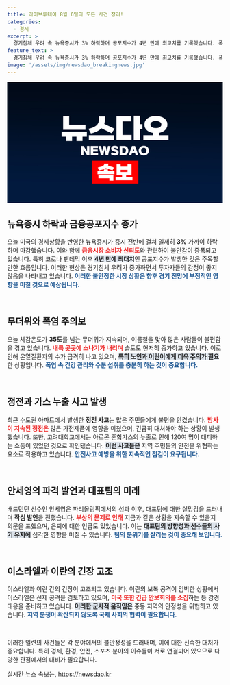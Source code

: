 ```yaml
---
title: 라이브투데이 8월 6일의 모든 사건 정리!
categories:
  - 경제
excerpt: >
  경기침체 우려 속 뉴욕증시가 3% 하락하며 공포지수가 4년 만에 최고치를 기록했습니다. 폭염과 소나기 속 정전까지, 모든 이목이 집중되는 긴박한 상황입니다! 클릭해 자세한 소식을 확인하세요!
feature_text: >
  경기침체 우려 속 뉴욕증시가 3% 하락하며 공포지수가 4년 만에 최고치를 기록했습니다. 폭염과 소나기 속 정전까지, 모든 이목이 집중되는 긴박한 상황입니다! 클릭해 자세한 소식을 확인하세요!
image: '/assets/img/newsdao_breakingnews.jpg'
---
```


<p><img src="/assets/img/newsdao_breakingnews.jpg" alt="koreaapp 속보" /></p>

<h2 data-ke-size="size26">뉴욕증시 하락과 금융공포지수 증가</h2>

<p>오늘 미국의 경제상황을 반영한 뉴욕증시가 증시 전반에 걸쳐 일제히 <b>3%</b> 가까이 하락하며 마감했습니다. 이와 함께 <b><span style="color: #ee2323;">금융시장 소비자 신뢰도</span></b>와 관련하여 불안감이 증폭되고 있습니다. 특히 코로나 팬데믹 이후 <b><span style="background-color: #21538527;">4년 만에 최대치</span></b>인 공포지수가 발생한 것은 주목할 만한 흐름입니다. 이러한 현상은 경기침체 우려가 증가하면서 투자자들의 감정이 좋지 않음을 나타내고 있습니다. <b><span style="color: #1a5490;">이러한 불안정한 시장 상황은 향후 경기 전망에 부정적인 영향을 미칠 것으로 예상됩니다.</span></b></p>

<p data-ke-size="size16">&nbsp;</p>

<h2 data-ke-size="size26">무더위와 폭염 주의보</h2>

<p>오늘 체감온도가 <b>35도</b>를 넘는 무더위가 지속되며, 여름철을 맞아 많은 사람들이 불편함을 겪고 있습니다. <b><span style="color: #ee2323;">내륙 곳곳에 소나기가 내리며</span></b> 습도도 현저히 증가하고 있습니다. 이로 인해 온열질환자의 수가 급격히 나고 있으며, <b><span style="background-color: #21538527;">특히 노인과 어린이에게 더욱 주의가 필요</span></b>한 상황입니다. <b><span style="color: #1a5490;">폭염 속 건강 관리와 수분 섭취를 충분히 하는 것이 중요합니다.</span></b></p>

<p data-ke-size="size16">&nbsp;</p>

<h2 data-ke-size="size26">정전과 가스 누출 사고 발생</h2>

<p>최근 수도권 아파트에서 발생한 <b>정전 사고</b>는 많은 주민들에게 불편을 안겼습니다. <b><span style="color: #ee2323;">밤사이 지속된 정전은</span></b> 많은 가전제품에 영향을 미쳤으며, 긴급히 대처해야 하는 상황이 발생했습니다. 또한, 고려대학교에서는 아르곤 혼합가스의 누출로 인해 120여 명이 대피하는 소동이 있었던 것으로 확인됐습니다. <b><span style="background-color: #21538527;">이런 사고들은</span></b> 지역 주민들의 안전을 위협하는 요소로 작용하고 있습니다. <b><span style="color: #1a5490;">안전사고 예방을 위한 지속적인 점검이 요구됩니다.</span></b></p>

<p data-ke-size="size16">&nbsp;</p>

<h2 data-ke-size="size26">안세영의 파격 발언과 대표팀의 미래</h2>

<p>배드민턴 선수인 안세영은 파리올림픽에서의 성과 이후, 대표팀에 대한 실망감을 드러내며 <b>작심 발언</b>을 전했습니다. <b><span style="color: #ee2323;">부상의 문제로 인해</span></b> 지금과 같은 상황을 지속할 수 있을지 의문을 표했으며, 은퇴에 대한 언급도 있었습니다. 이는 <b><span style="background-color: #21538527;">대표팀의 방향성과 선수들의 사기 유지에</span></b> 심각한 영향을 미칠 수 있습니다. <b><span style="color: #1a5490;">팀의 분위기를 살리는 것이 중요해 보입니다.</span></b></p>

<p data-ke-size="size16">&nbsp;</p>

<h2 data-ke-size="size26">이스라엘과 이란의 긴장 고조</h2>

<p>이스라엘과 이란 간의 긴장이 고조되고 있습니다. 이란의 보복 공격이 임박한 상황에서 이스라엘은 선제 공격을 검토하고 있으며, <b><span style="color: #ee2323;">미국 또한 긴급 안보회의를 소집</span></b>하는 등 강경 대응을 준비하고 있습니다. <b><span style="background-color: #21538527;">이러한 군사적 움직임은</span></b> 중동 지역의 안정성을 위협하고 있습니다. <b><span style="color: #1a5490;">지역 분쟁이 확산되지 않도록 국제 사회의 협력이 필요합니다.</span></b></p>

<p data-ke-size="size16">&nbsp;</p>

<p>이러한 일련의 사건들은 각 분야에서의 불안정성을 드러내며, 이에 대한 신속한 대처가 중요합니다. 특히 경제, 환경, 안전, 스포츠 분야의 이슈들이 서로 연결되어 있으므로 다양한 관점에서의 대비가 필요합니다.</p>
실시간 뉴스 속보는, <a href="https://newsdao.kr" rel="dofollow">https://newsdao.kr</a>


